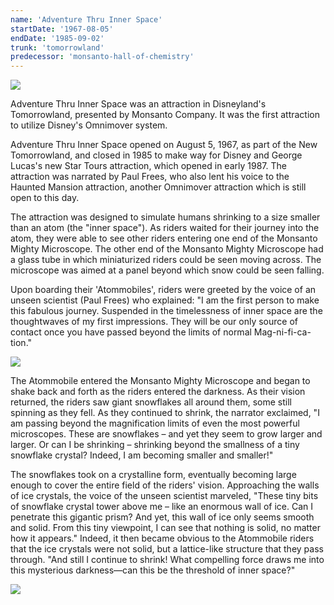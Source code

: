 ```yaml
---
name: 'Adventure Thru Inner Space'
startDate: '1967-08-05'
endDate: '1985-09-02'
trunk: 'tomorrowland'
predecessor: 'monsanto-hall-of-chemistry'
---
```


<img src="https://upload.wikimedia.org/wikipedia/en/thumb/c/c1/Adventure_Thru_Inner_Space_Poster.png/250px-Adventure_Thru_Inner_Space_Poster.png" class="align-left"><p>Adventure Thru Inner Space was an attraction in Disneyland's Tomorrowland, presented by Monsanto Company. It was the first attraction to utilize Disney's Omnimover system.</p><p>Adventure Thru Inner Space opened on August 5, 1967, as part of the New Tomorrowland, and closed in 1985 to make way for Disney and George Lucas's new Star Tours attraction, which opened in early 1987. The attraction was narrated by Paul Frees, who also lent his voice to the Haunted Mansion attraction, another Omnimover attraction which is still open to this day.</p><p>The attraction was designed to simulate humans shrinking to a size smaller than an atom (the "inner space"). As riders waited for their journey into the atom, they were able to see other riders entering one end of the Monsanto Mighty Microscope. The other end of the Monsanto Mighty Microscope had a glass tube in which miniaturized riders could be seen moving across. The microscope was aimed at a panel beyond which snow could be seen falling.</p><p>Upon boarding their 'Atommobiles', riders were greeted by the voice of an unseen scientist (Paul Frees) who explained: "I am the first person to make this fabulous journey. Suspended in the timelessness of inner space are the thoughtwaves of my first impressions. They will be our only source of contact once you have passed beyond the limits of normal Mag-ni-fi-ca-tion."</p><img src="https://www.yesterland.com/images-tomorrowland/innersp_exterior1968rr.jpg" class="align-center"><p>The Atommobile entered the Monsanto Mighty Microscope and began to shake back and forth as the riders entered the darkness. As their vision returned, the riders saw giant snowflakes all around them, some still spinning as they fell. As they continued to shrink, the narrator exclaimed, "I am passing beyond the magnification limits of even the most powerful microscopes. These are snowflakes – and yet they seem to grow larger and larger. Or can I be shrinking – shrinking beyond the smallness of a tiny snowflake crystal? Indeed, I am becoming smaller and smaller!"</p><p>The snowflakes took on a crystalline form, eventually becoming large enough to cover the entire field of the riders' vision. Approaching the walls of ice crystals, the voice of the unseen scientist marveled, "These tiny bits of snowflake crystal tower above me – like an enormous wall of ice. Can I penetrate this gigantic prism? And yet, this wall of ice only seems smooth and solid. From this tiny viewpoint, I can see that nothing is solid, no matter how it appears." Indeed, it then became obvious to the Atommobile riders that the ice crystals were not solid, but a lattice-like structure that they pass through. "And still I continue to shrink! What compelling force draws me into this mysterious darkness—can this be the threshold of inner space?"</p><img src="https://d23.com/app/uploads/2017/08/1180w-600h_080417_adventure-thru-inner-space-anniversary-780x440.jpg" class="align-center">
